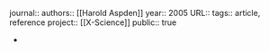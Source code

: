 journal::
authors:: [[Harold Aspden]] 
year:: 2005
URL::
tags:: article, reference
project:: [[X-Science]] 
public:: true

-